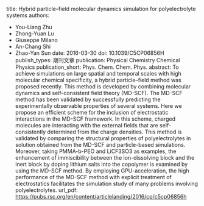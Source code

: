 title: Hybrid particle–field molecular dynamics simulation for polyelectrolyte systems
authors:
- You-Liang Zhu
- Zhong-Yuan Lu
- Giuseppe Milano
- An-Chang Shi
- Zhao-Yan Sun
date: 2016-03-30
doi: 10.1039/C5CP06856H
publish_types: 期刊文章
publication: Physical Chemistry Chemical Physics
publication_short: Phys. Chem. Chem. Phys.
abstract: To achieve simulations on large spatial and temporal scales  with high molecular chemical specificity, a hybrid particle–field method  was proposed recently. This method is developed by combining molecular  dynamics and self-consistent field theory (MD-SCF). The MD-SCF method  has been validated by successfully predicting the experimentally  observable properties of several systems. Here we propose an efficient  scheme for the inclusion of electrostatic interactions in the MD-SCF  framework. In this scheme, charged molecules are interacting with the  external fields that are self-consistently determined from the charge  densities. This method is validated by comparing the structural  properties of polyelectrolytes in solution obtained from the MD-SCF and  particle-based simulations. Moreover, taking PMMA-b-PEO and LiCF3SO3 as  examples, the enhancement of immiscibility between the ion-dissolving  block and the inert block by doping lithium salts into the copolymer is  examined by using the MD-SCF method. By employing GPU-acceleration, the  high performance of the MD-SCF method with explicit treatment of  electrostatics facilitates the simulation study of many problems  involving polyelectrolytes.
url_pdf: https://pubs.rsc.org/en/content/articlelanding/2016/cp/c5cp06856h

